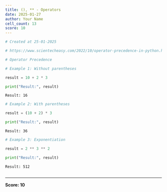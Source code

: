 ```yaml
---
title: (), ** - Operators
date: 2025-01-27
author: Your Name
cell_count: 13
score: 10
---
```


```python
# Created at 25-01-2025
```


```python
# https://www.scientecheasy.com/2022/10/operator-precedence-in-python.html/
```


```python
# Operator Precedence
```


```python
# Example 1: Without parentheses
```


```python
result = 10 + 2 * 3
```


```python
print("Result:", result)
```

    Result: 16



```python
# Example 2: With parentheses
```


```python
result = (10 + 2) * 3
```


```python
print("Result:", result)
```

    Result: 36



```python
# Example 3: Exponentiation
```


```python
result = 2 ** 3 ** 2
```


```python
print("Result:", result)
```

    Result: 512



```python

```


---
**Score: 10**
